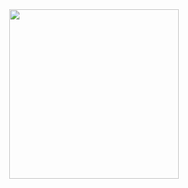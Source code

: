 <div id="header" align="center">
  <img src="https://media.giphy.com/media/ITRemFlr5tS39AzQUL/giphy.mp4" width="300"/>
</div>



